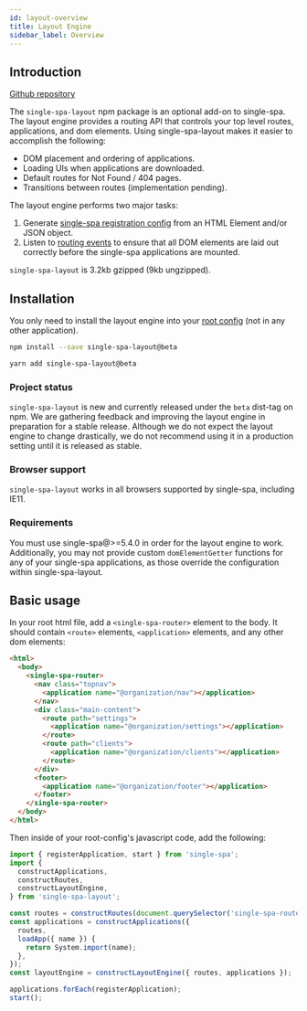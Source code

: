 ```yaml
---
id: layout-overview
title: Layout Engine
sidebar_label: Overview
---
```


## Introduction

[Github repository](https://github.com/single-spa/single-spa-layout/)

The `single-spa-layout` npm package is an optional add-on to single-spa. The layout engine provides a routing API that controls your top level routes, applications, and dom elements. Using single-spa-layout makes it easier to accomplish the following:

- DOM placement and ordering of applications.
- Loading UIs when applications are downloaded.
- Default routes for Not Found / 404 pages.
- Transitions between routes (implementation pending).

The layout engine performs two major tasks:

1. Generate [single-spa registration config](./api#configuration-object) from an HTML Element and/or JSON object.
1. Listen to [routing events](./api#events) to ensure that all DOM elements are laid out correctly before the single-spa applications are mounted.

`single-spa-layout` is 3.2kb gzipped (9kb ungzipped).

## Installation

You only need to install the layout engine into your [root config](./configuration) (not in any other application).

```sh
npm install --save single-spa-layout@beta

yarn add single-spa-layout@beta
```

### Project status

`single-spa-layout` is new and currently released under the `beta` dist-tag on npm. We are gathering feedback and improving the layout engine in preparation for a stable release. Although we do not expect the layout engine to change drastically, we do not recommend using it in a production setting until it is released as stable.

### Browser support

`single-spa-layout` works in all browsers supported by single-spa, including IE11.

### Requirements

You must use single-spa@>=5.4.0 in order for the layout engine to work. Additionally, you may not provide custom `domElementGetter` functions for any of your single-spa applications, as those override the configuration within single-spa-layout.

## Basic usage

In your root html file, add a `<single-spa-router>` element to the body. It should contain `<route>` elements, `<application>` elements, and any other dom elements:

```html
<html>
  <body>
    <single-spa-router>
      <nav class="topnav">
        <application name="@organization/nav"></application>
      </nav>
      <div class="main-content">
        <route path="settings">
          <application name="@organization/settings"></application>
        </route>
        <route path="clients">
          <application name="@organization/clients"></application>
        </route>
      </div>
      <footer>
        <application name="@organization/footer"></application>
      </footer>
    </single-spa-router>
  </body>
</html>
```

Then inside of your root-config's javascript code, add the following:

```js
import { registerApplication, start } from 'single-spa';
import {
  constructApplications,
  constructRoutes,
  constructLayoutEngine,
} from 'single-spa-layout';

const routes = constructRoutes(document.querySelector('single-spa-router'));
const applications = constructApplications({
  routes,
  loadApp({ name }) {
    return System.import(name);
  },
});
const layoutEngine = constructLayoutEngine({ routes, applications });

applications.forEach(registerApplication);
start();
```

